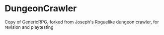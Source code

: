 # DungeonCrawler
Copy of GenericRPG, forked from Joseph's Roguelike dungeon crawler, for revision and playtesting
